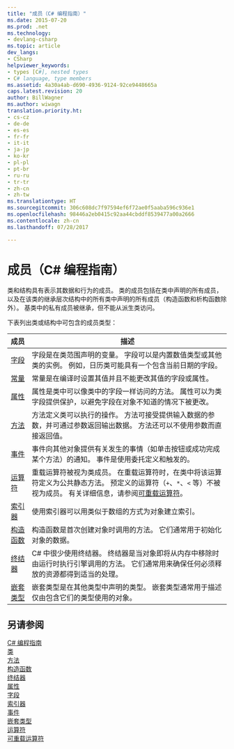 ```yaml
---
title: "成员（C# 编程指南）"
ms.date: 2015-07-20
ms.prod: .net
ms.technology:
- devlang-csharp
ms.topic: article
dev_langs:
- CSharp
helpviewer_keywords:
- types [C#], nested types
- C# language, type members
ms.assetid: 4a30a4ab-d690-4936-9124-92ce9448665a
caps.latest.revision: 20
author: BillWagner
ms.author: wiwagn
translation.priority.ht:
- cs-cz
- de-de
- es-es
- fr-fr
- it-it
- ja-jp
- ko-kr
- pl-pl
- pt-br
- ru-ru
- tr-tr
- zh-cn
- zh-tw
ms.translationtype: HT
ms.sourcegitcommit: 306c608dc7f97594ef6f72ae0f5aaba596c936e1
ms.openlocfilehash: 98446a2eb0415c92aa44cbddf8539477a00a2666
ms.contentlocale: zh-cn
ms.lasthandoff: 07/28/2017

---
```

# <a name="members-c-programming-guide"></a>成员（C# 编程指南）
类和结构具有表示其数据和行为的成员。 类的成员包括在类中声明的所有成员，以及在该类的继承层次结构中的所有类中声明的所有成员（构造函数和析构函数除外）。 基类中的私有成员被继承，但不能从派生类访问。  
  
 下表列出类或结构中可包含的成员类型：  
  
|成员|描述|  
|------------|-----------------|  
|[字段](../../../csharp/programming-guide/classes-and-structs/fields.md)|字段是在类范围声明的变量。 字段可以是内置数值类型或其他类的实例。 例如，日历类可能具有一个包含当前日期的字段。|  
|[常量](../../../csharp/programming-guide/classes-and-structs/constants.md)|常量是在编译时设置其值并且不能更改其值的字段或属性。|  
|[属性](../../../csharp/programming-guide/classes-and-structs/properties.md)|属性是类中可以像类中的字段一样访问的方法。 属性可以为类字段提供保护，以避免字段在对象不知道的情况下被更改。|  
|[方法](../../../csharp/programming-guide/classes-and-structs/methods.md)|方法定义类可以执行的操作。 方法可接受提供输入数据的参数，并可通过参数返回输出数据。 方法还可以不使用参数而直接返回值。|  
|[事件](../../../csharp/programming-guide/events/index.md)|事件向其他对象提供有关发生的事情（如单击按钮或成功完成某个方法）的通知。 事件是使用委托定义和触发的。|  
|[运算符](../../../csharp/programming-guide/statements-expressions-operators/operators.md)|重载运算符被视为类成员。 在重载运算符时，在类中将该运算符定义为公共静态方法。 预定义的运算符（`+`、`*`、`<` 等）不被视为成员。 有关详细信息，请参阅[可重载运算符](../../../csharp/programming-guide/statements-expressions-operators/overloadable-operators.md)。|  
|[索引器](../../../csharp/programming-guide/indexers/index.md)|使用索引器可以用类似于数组的方式为对象建立索引。|  
|[构造函数](../../../csharp/programming-guide/classes-and-structs/constructors.md)|构造函数是首次创建对象时调用的方法。 它们通常用于初始化对象的数据。|  
|[终结器](../../../csharp/programming-guide/classes-and-structs/destructors.md)|C# 中很少使用终结器。 终结器是当对象即将从内存中移除时由运行时执行引擎调用的方法。 它们通常用来确保任何必须释放的资源都得到适当的处理。|  
|[嵌套类型](../../../csharp/programming-guide/classes-and-structs/nested-types.md)|嵌套类型是在其他类型中声明的类型。 嵌套类型通常用于描述仅由包含它们的类型使用的对象。|  
  
## <a name="see-also"></a>另请参阅  
 [C# 编程指南](../../../csharp/programming-guide/index.md)   
 [类](../../../csharp/programming-guide/classes-and-structs/classes.md)   
 [方法](../../../csharp/programming-guide/classes-and-structs/methods.md)   
 [构造函数](../../../csharp/programming-guide/classes-and-structs/constructors.md)   
 [终结器](../../../csharp/programming-guide/classes-and-structs/destructors.md)   
 [属性](../../../csharp/programming-guide/classes-and-structs/properties.md)   
 [字段](../../../csharp/programming-guide/classes-and-structs/fields.md)   
 [索引器](../../../csharp/programming-guide/indexers/index.md)   
 [事件](../../../csharp/programming-guide/events/index.md)   
 [嵌套类型](../../../csharp/programming-guide/classes-and-structs/nested-types.md)   
 [运算符](../../../csharp/programming-guide/statements-expressions-operators/operators.md)   
 [可重载运算符](../../../csharp/programming-guide/statements-expressions-operators/overloadable-operators.md)

